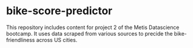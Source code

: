 # bike-score-predictor

This repository includes content for project 2 of the Metis Datascience bootcamp.
It uses data scraped from various sources to precide the bike-friendliness across US cities.
